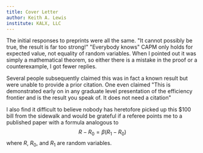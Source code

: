 ```yaml
---
title: Cover Letter
author: Keith A. Lewis
institute: KALX, LLC
---
```


The initial responses to preprints were all the same.
"It cannot possibly be true, the result is far too strong!"
"Everybody knows" CAPM only holds for expected value, not equality of random variables.
When I pointed out it was simply a mathematical theorem, so either there is
a mistake in the proof or a counterexample, I got fewer replies.

Several people subsequently claimed this was in fact a known result
but were unable to provide a prior citation. One even claimed "This is
demonstrated early on in any graduate level presentation of the efficiency
frontier and is the result you speak of. It does not need a citation"

I also find it difficult to believe nobody has heretofore picked up this
$\$100$ bill from the sidewalk and would be grateful if a referee points
me to a published paper with a formula analogous to
$$
	R - R_0 = \beta(R_1 - R_0)
$$
where $R$, $R_0$, and $R_1$ are random variables.
